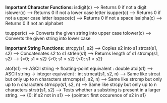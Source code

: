 **Important Character Functions:**
isdigit(c) --> Returns 0 if not a digit
islower(c) --> Returns 0 if not a lower case letter
isupper(c) --> Returns 0 if not a upper case letter
isspace(c) --> Returns 0 if not a space
isalpha(c) --> Returns 0 if not an alphabet

toupper(c) --> Converts the given string into upper case
tolower(c) --> Converts the given string into lower case



**Important String Functions:**
strcpy(s1, s2)		--> Copies s2 into s1
strcat(s1, s2)		--> Concatenates s2 to s1
strlen(s1)			--> Returns length of s1
strcmp(s1, s2)		--> 	{=0; 	s1 = s2}
							{>0; 	s1 > s2}
							{<0; 	s1 < s2}


atof(s1)			--> ASCII string -> floating-point equivalent : double
atoi(s1)			--> ASCII string -> integer equivalent : int
strncat(s1, s2, n)	--> Same like strcat but only up to n characters
strncmp(s1, s2, n)	--> Same like strcmp but only up to n characters
strncpy(s1, s2, n)	--> Same like strcpy but only up to n characters
strstr(s1, s2)		--> Tests whether a substring is present in a larger string. 
					--> {0: if s2 not in s1}
					--> {pointer: first occurence of s2 in s1}


